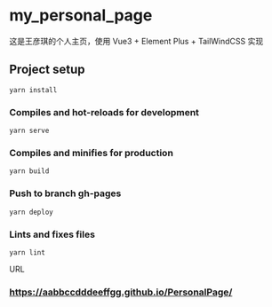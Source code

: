 # my_personal_page
这是王彦琪的个人主页，使用 Vue3 + Element Plus + TailWindCSS 实现
## Project setup
```
yarn install
```

### Compiles and hot-reloads for development
```
yarn serve
```

### Compiles and minifies for production
```
yarn build
```
### Push to branch gh-pages
```
yarn deploy
```

### Lints and fixes files
```
yarn lint
```

URL
### https://aabbccdddeeffgg.github.io/PersonalPage/
